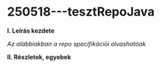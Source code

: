 # 250518---tesztRepoJava

**I. Leírás kezdete**

*Az alábbiakban a repo specifikációi olvashatóak*

**II. Részletek, egyebek**
